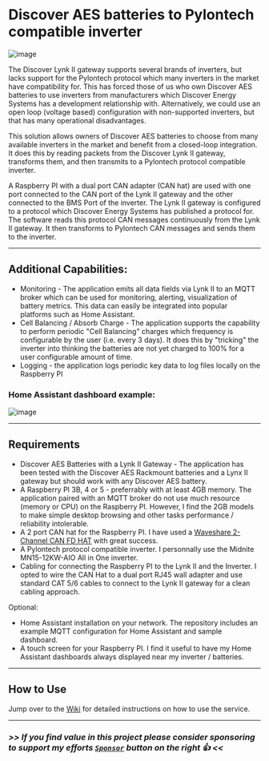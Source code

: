 # Discover AES batteries to Pylontech compatible inverter

![image](https://github.com/user-attachments/assets/34067a81-6ff9-407c-8231-5ed74aa4c1b0)

The Discover Lynk II gateway supports several brands of inverters, but lacks support for the Pylontech protocol which many inverters in the market have compatibility for.  This has forced those of us who own Discover AES batteries to use inverters from manufacturers which Discover Energy Systems has a development relationship with.  Alternatively, we could use an open loop (voltage based) configuration with non-supported inverters, but that has many operational disadvantages.

This solution allows owners of Discover AES batteries to choose from many available inverters in the market and benefit from a closed-loop integration.  It does this by reading packets from the Discover Lynk II gateway, transforms them, and then transmits to a Pylontech protocol compatible inverter.

A Raspberry PI with a dual port CAN adapter (CAN hat) are used with one port connected to the CAN port of the Lynk II gateway and the other connected to the BMS Port of the inverter.  The Lynk II gateway is configured to a protocol which Discover Energy Systems has published a protocol for.  The software reads this protocol CAN messages continuously from the Lynk II gateway.  It then transforms to Pylontech CAN messages and sends them to the inverter.

----------

## Additional Capabilities:
  -  Monitoring - The application emits all data fields via Lynk II to an MQTT broker which can be used for monitoring, alerting, visualization of battery metrics.  This data can easily be integrated into popular platforms such as Home Assistant.
  -  Cell Balancing / Absorb Charge - The application supports the capability to perform periodic "Cell Balancing" charges which frequency is configurable by the user (i.e. every 3 days).  It does this by "tricking" the inverter into thinking the batteries are not yet charged to 100% for a user configurable amount of time. 
  -  Logging - the application logs periodic key data to log files locally on the Raspberry PI

### Home Assistant dashboard example:

![image](https://github.com/user-attachments/assets/aed18531-8435-414c-a9ec-40b45485453f)

----------

## Requirements

  - Discover AES Batteries with a Lynk II Gateway - The application has been tested with the Discover AES Rackmount batteries and a Lynx II gateway but should work with any Discover AES battery.
  - A Raspberry PI 3B, 4 or 5 - preferrably with at least 4GB memory.  The application paired with an MQTT broker do not use much resource (memory or CPU) on the Raspberry PI.  However, I find the 2GB models to make simple desktop browsing and other tasks performance / reliability intolerable.
  - A 2 port CAN hat for the Raspberry PI.  I have used a [Waveshare 2-Channel CAN FD HAT](https://www.waveshare.com/2-ch-can-fd-hat.htm) with great success.
  - A Pylontech protocol compatible inverter.   I personnally use the Midnite MN15-12KW-AIO All in One inverter.
  - Cabling for connecting the Raspberry PI to the Lynk II and the Inverter.   I opted to wire the CAN Hat to a dual port RJ45 wall adapter and use standard CAT 5/6 cables to connect to the Lynk II gateway for a clean cabling approach.

Optional:
  - Home Assistant installation on your network.  The repository includes an example MQTT configuration for Home Assistant and sample dashboard.
  - A touch screen for your Raspberry PI.   I find it useful to have my Home Assistant dashboards always displayed near my inverter / batteries.

----------

## How to Use

Jump over to the [Wiki](https://github.com/ryanpulley/DiscoverAEStoPylontech/wiki) for detailed instructions on how to use the service.

----------

### _**>>   If you find value in this project please consider sponsoring to support my efforts [`Sponsor`](https://github.com/sponsors/ryanpulley) button on the right :+1:   <<**_
